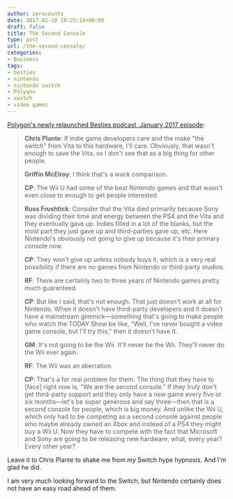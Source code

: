 ```yaml
---
author: zerocounts
date: 2017-02-10 18:25:14+00:00
draft: false
title: The Second Console
type: post
url: /the-second-console/
categories:
- Business
tags:
- besties
- nintendo
- nintendo switch
- Polygon
- switch
- video games
---
```


[Polygon's newly relaunched Besties podcast, January 2017 episode](https://itunes.apple.com/us/podcast/besties-pick-best-games-january/id505516789?i=1000381026494&mt=2):

> **Chris Plante**: If indie game developers care and the make "the switch" from Vita to this hardware, I'll care. Obviously, that wasn't enough to save the Vita, so I don't see that as a big thing for other people.
>
> **Griffin McElroy**: I think that's a wack comparison.
>
> **CP**: The Wii U had some of the best Nintendo games and that wasn't even close to enough to get people interested.
>
> **Russ Frushtick**: Consider that the Vita died primarily because Sony was dividing their time and energy between the PS4 and the Vita and they eventually gave up. Indies filled in a lot of the blanks, but the most part they just gave up and third-parties gave up, etc. Here Nintendo's obviously not going to give up because it's their primary console now.
>
> **CP**: They won't give up unless nobody buys it, which is a very real possibility if there are no games from Nintendo or third-party studios.
>
> **RF**: There are certainly two to three years of Nintendo games pretty much guaranteed.
>
> **CP**: But like I said, that's not enough. That just doesn't work at all for Nintendo. When it doesn't have third-party developers and it doesn't have a mainstream gimmick—something that's going to make people who watch the TODAY Show be like, "Well, I've never bought a video game console, but I'll try this," then it doesn't have it.
>
> **GM**: It's not going to be the Wii. It'll never be the Wii. They'll never do the Wii ever again.
>
> **RF**: The Wii was an aberration.
>
> **CP**: That's a for real problem for them. The thing that they have to [face] right now is, "We are the second console." If they truly don't get third-party support and they only have a new game every five or six months—let's be super generous and say three—then that is a second console for people, which is big money. And unlike the Wii U, which only had to be competing as a second console against people who maybe already owned an Xbox and instead of a PS4 they might buy a Wii U. Now they have to compete with the fact that Microsoft and Sony are going to be releasing new hardware, what, every year? Every other year?

Leave it to Chris Plante to shake me from my Switch hype hypnosis. And I'm glad he did.

I am very much looking forward to the Switch, but Nintendo certainly does not have an easy road ahead of them.
